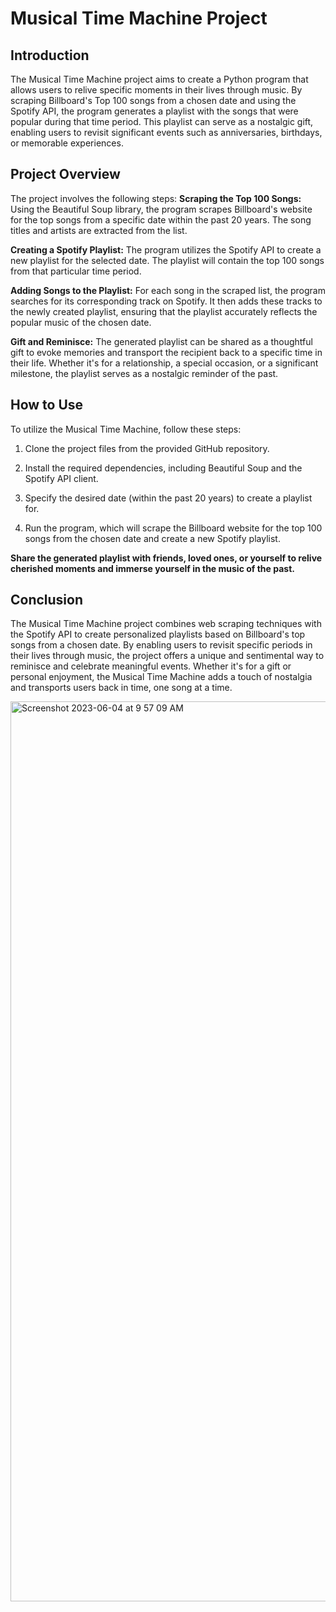 # Musical Time Machine Project

## Introduction
The Musical Time Machine project aims to create a Python program that allows users to relive specific moments in their lives through music. By scraping Billboard's Top 100 songs from a chosen date and using the Spotify API, the program generates a playlist with the songs that were popular during that time period. This playlist can serve as a nostalgic gift, enabling users to revisit significant events such as anniversaries, birthdays, or memorable experiences.

## Project Overview
The project involves the following steps:
**Scraping the Top 100 Songs:** Using the Beautiful Soup library, the program scrapes Billboard's website for the top songs from a specific date within the past 20 years. The song titles and artists are extracted from the list.

**Creating a Spotify Playlist:** The program utilizes the Spotify API to create a new playlist for the selected date. The playlist will contain the top 100 songs from that particular time period.

**Adding Songs to the Playlist:** For each song in the scraped list, the program searches for its corresponding track on Spotify. It then adds these tracks to the newly created playlist, ensuring that the playlist accurately reflects the popular music of the chosen date.

**Gift and Reminisce:** The generated playlist can be shared as a thoughtful gift to evoke memories and transport the recipient back to a specific time in their life. Whether it's for a relationship, a special occasion, or a significant milestone, the playlist serves as a nostalgic reminder of the past.

## How to Use
To utilize the Musical Time Machine, follow these steps:

1) Clone the project files from the provided GitHub repository.

2) Install the required dependencies, including Beautiful Soup and the Spotify API client.

3) Specify the desired date (within the past 20 years) to create a playlist for.

4) Run the program, which will scrape the Billboard website for the top 100 songs from the chosen date and create a new Spotify playlist.

**Share the generated playlist with friends, loved ones, or yourself to relive cherished moments and immerse yourself in the music of the past.**

## Conclusion
The Musical Time Machine project combines web scraping techniques with the Spotify API to create personalized playlists based on Billboard's top songs from a chosen date. By enabling users to revisit specific periods in their lives through music, the project offers a unique and sentimental way to reminisce and celebrate meaningful events. Whether it's for a gift or personal enjoyment, the Musical Time Machine adds a touch of nostalgia and transports users back in time, one song at a time.


<img width="1440" alt="Screenshot 2023-06-04 at 9 57 09 AM" src="https://github.com/Hit07/Spotify-Webscraping/assets/106476598/45503325-447c-4a50-aced-b946fcf56dd0">





